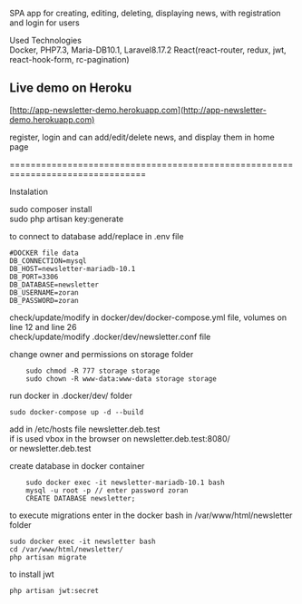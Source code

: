 SPA app for creating, editing, deleting, displaying news, with registration and login for users

Used Technologies <br/>
Docker, PHP7.3, Maria-DB10.1, Laravel8.17.2
React(react-router, redux, jwt, react-hook-form, rc-pagination)

## Live demo on Heroku
[http://app-newsletter-demo.herokuapp.com](http://app-newsletter-demo.herokuapp.com)

register, login and can add/edit/delete news, and display them in home page <br/>

================================================================================

Instalation

sudo composer install <br/>
sudo php artisan key:generate <br/>

to connect to database add/replace in .env file 
    
    #DOCKER file data
    DB_CONNECTION=mysql   
    DB_HOST=newsletter-mariadb-10.1
    DB_PORT=3306
    DB_DATABASE=newsletter
    DB_USERNAME=zoran
    DB_PASSWORD=zoran



check/update/modify in docker/dev/docker-compose.yml file, volumes on line 12 and line 26 <br/>
check/update/modify .docker/dev/newsletter.conf file <br/>

change owner and permissions on storage folder <br/>

        sudo chmod -R 777 storage storage
        sudo chown -R www-data:www-data storage storage

run docker in .docker/dev/ folder 
    
    sudo docker-compose up -d --build

add in /etc/hosts file <ipaddres> newsletter.deb.test <br/>
if is used vbox in the browser on newsletter.deb.test:8080/ <br/>
or newsletter.deb.test

create database in docker container
    
        sudo docker exec -it newsletter-mariadb-10.1 bash
        mysql -u root -p // enter password zoran
        CREATE DATABASE newsletter;

to execute migrations enter in the docker bash in /var/www/html/newsletter folder

    sudo docker exec -it newsletter bash
    cd /var/www/html/newsletter/
    php artisan migrate


to install jwt

    php artisan jwt:secret
